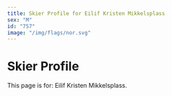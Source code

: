 ```yaml
---
title: Skier Profile for Eilif Kristen Mikkelsplass
sex: "M"
id: "757"
image: "/img/flags/nor.svg" 
---
```


# Skier Profile

This page is for: Eilif Kristen Mikkelsplass.
    